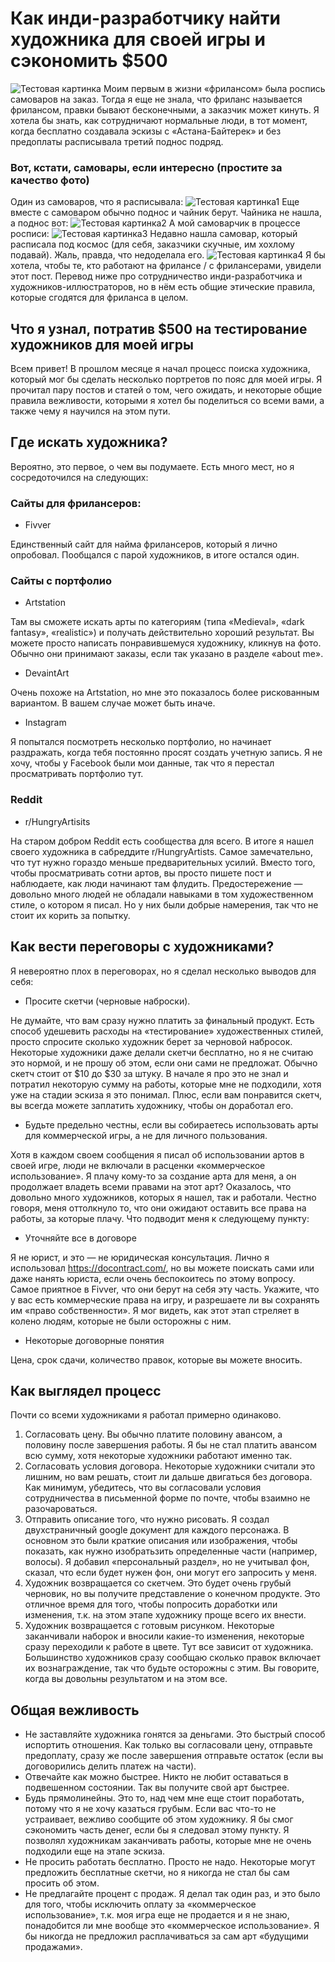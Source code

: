 # **Как инди-разработчику найти художника для своей игры и сэкономить $500**
![Тестовая картинка](test.png)
Моим первым в жизни «фрилансом» была роспись самоваров на заказ. Тогда я еще не знала, что фриланс называется фрилансом, правки бывают бесконечными, а заказчик может кинуть. Я хотела бы знать, как сотрудничают нормальные люди, в тот момент, когда бесплатно создавала эскизы с «Астана-Байтерек» и без предоплаты расписывала третий поднос подряд.
### Вот, кстати, самовары, если интересно (простите за качество фото)
Один из самоваров, что я расписывала:
![Тестовая картинка1](test1.png)
Еще вместе с самоваром обычно поднос и чайник берут. Чайника не нашла, а поднос вот:
![Тестовая картинка2](test2.png)
А мой самоварчик в процессе росписи:
![Тестовая картинка3](test3.png)
Недавно нашла самовар, который расписала под космос (для себя, заказчики скучные, им хохлому подавай). Жаль, правда, что недоделала его.
![Тестовая картинка4](test4.png)
Я бы хотела, чтобы те, кто работают на фрилансе / с фрилансерами, увидели этот пост. Перевод ниже про сотрудничество инди-разработчика и художников-иллюстраторов, но в нём есть общие этические правила, которые сгодятся для фриланса в целом.
## **Что я узнал, потратив $500 на тестирование художников для моей игры**

Всем привет! В прошлом месяце я начал процесс поиска художника, который мог бы сделать несколько портретов по пояс для моей игры. Я прочитал пару постов и статей о том, чего ожидать, и некоторые общие правила вежливости, которыми я хотел бы поделиться со всеми вами, а также чему я научился на этом пути.

## **Где искать художника?**

Вероятно, это первое, о чем вы подумаете. Есть много мест, но я сосредоточился на следующих:

### **Сайты для фрилансеров:**

- Fivver

Единственный сайт для найма фрилансеров, который я лично опробовал. Пообщался с парой художников, в итоге остался один.

### **Сайты с портфолио**

- Artstation

Там вы сможете искать арты по категориям (типа «Medieval», «dark fantasy», «realistic») и получать действительно хороший результат. Вы можете просто написать понравившемуся художнику, кликнув на фото. Обычно они принимают заказы, если так указано в разделе «about me».

- DevaintArt

Очень похоже на Artstation, но мне это показалось более рискованным вариантом. В вашем случае может быть иначе.

- Instagram

Я попытался посмотреть несколько портфолио, но начинает раздражать, когда тебя постоянно просят создать учетную запись. Я не хочу, чтобы у Facebook были мои данные, так что я перестал просматривать портфолио тут.
### **Reddit**

- r/HungryArtisits

На старом добром Reddit есть сообщества для всего. В итоге я нашел  своего художника в сабреддите r/HungryArtists. Самое замечательно, что тут нужно гораздо меньше предварительных усилий. Вместо того, чтобы просматривать сотни артов, вы просто пишете пост и наблюдаете, как люди начинают там флудить. Предостережение — довольно много людей не обладали навыками в том художественном стиле, о котором я писал. Но у них были добрые намерения, так что не стоит их корить за попытку.

## **Как вести переговоры с художниками?**

Я невероятно плох в переговорах, но я сделал несколько выводов для себя:

- Просите скетчи (черновые наброски).

Не думайте, что вам сразу нужно платить за финальный продукт. Есть способ удешевить расходы на «тестирование» художественных стилей, просто спросите сколько художник берет за черновой набросок. Некоторые художники даже делали скетчи бесплатно, но я не считаю это нормой, и не прошу об этом, если они сами не предложат. Обычно скетч стоит от $10 до $30 за штуку. В начале я про это не знал и потратил некоторую сумму на работы, которые мне не подходили, хотя уже на стадии эскиза я это понимал. Плюс, если вам понравится скетч, вы всегда можете заплатить художнику, чтобы он доработал его.
- Будьте предельно честны, если вы собираетесь использовать арты для коммерческой игры, а не для личного пользования.

Хотя в каждом своем сообщения я писал об использовании артов в своей игре, люди не включали в расценки «коммерческое использование». Я плачу кому-то за создание арта для меня, а он продолжает владеть всеми правами на этот арт? Оказалось, что довольно много художников, которых я нашел, так и работали. Честно говоря, меня оттолкнуло то, что они ожидают оставить все права на работы, за которые плачу. Что подводит меня к следующему пункту:

- Уточняйте все в договоре

Я не юрист, и это — не юридическая консультация. Лично я использовал https://docontract.com/, но вы можете поискать сами или даже нанять юриста, если очень беспокоитесь по этому вопросу. Самое приятное в Fivver, что они берут на себя эту часть. Укажите, что у вас есть коммерческие права на игру, и разрешаете ли вы сохранять им «право собственности». Я мог видеть, как этот этап стреляет в колено людям, которые не были осторожны с ним.

- Некоторые договорные понятия

Цена, срок сдачи, количество правок, которые вы можете вносить.

## **Как выглядел процесс**

Почти со всеми художниками я работал примерно одинаково.

1. Согласовать цену.
Вы обычно платите половину авансом, а половину после завершения работы. Я бы не стал платить авансом всю сумму, хотя некоторые художники работают именно так.
2. Согласовать условия договора.
Некоторые художники считали это лишним, но вам решать, стоит ли дальше двигаться без договора. Как минимум, убедитесь, что вы согласовали условия сотрудничества в письменной форме по почте, чтобы взаимно не разочароваться.
3. Отправить описание того, что нужно рисовать.
Я создал двухстраничный google документ для каждого персонажа. В основном это были краткие описания или изображения, чтобы показать, как нужно изобратьзить определенные части (например, волосы). Я добавил «персональный раздел», но не учитывал фон, сказал, что если будет нужен фон, они могут его запросить у меня.
4. Художник возвращается со скетчем.
Это будет очень грубый черновик, но вы получите представление о конечном продукте. Это отличное время для того, чтобы попросить доработки или изменения, т.к. на этом этапе художнику проще всего их внести.
5. Художник возвращается с готовым рисунком.
Некоторые заканчивали наборок и вносили какие-то изменения, некоторые сразу переходили к работе в цвете. Тут все зависит от художника. Большинство художников сразу сообщаю сколько правок включает их вознаграждение, так что будьте осторожны с этим. Вы говорите, когда вы довольны результатом и на этом все.

## **Общая вежливость**

- Не заставляйте художника гонятся за деньгами. Это быстрый способ испортить отношения. Как только вы согласовали цену, отправьте предоплату, сразу же после завершения отправьте остаток (если вы договорились делить платеж на части). 
- Отвечайте как можно быстрее. Никто не любит оставаться в подвешенном состоянии. Так вы получите свой арт быстрее.
- Будь прямолинейны. Это то, над чем мне еще стоит поработать, потому что я не хочу казаться грубым. Если вас что-то не устраивает, вежливо сообщите об этом художнику. Я бы смог сэкономить часть денег, если бы я следовал этому пункту. Я позволял художникам заканчивать работы, которые мне не очень подходили еще на этапе эскиза. 
- Не просить работать бесплатно. Просто не надо. Некоторые могут предложить бесплатные скетчи, но я никогда не стал бы сам просить об этом. 
- Не предлагайте процент с продаж. Я делал так один раз, и это было для того, чтобы исключить оплату за «коммерческое использование», т.к. моя игра еще не продается и я не знаю, понадобится ли мне вообще это «коммерческое использование». Я бы никогда не предложил расплачиваться за сам арт «будущими продажами».

